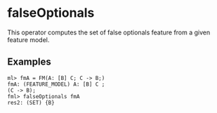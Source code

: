 # falseOptionals

This operator computes the set of false optionals feature from a given feature model.

## Examples

```
ml> fmA = FM(A: [B] C; C -> B;)
fmA: (FEATURE_MODEL) A: [B] C ; 
(C -> B);
fml> falseOptionals fmA
res2: (SET) {B}
```